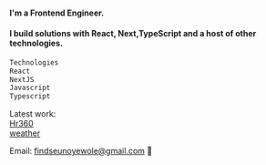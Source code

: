 #### I'm a Frontend Engineer.
#### I build solutions with React, Next,TypeScript and a host of other technologies.
```bash
Technologies
React
NextJS
Javascript
Typescript
```
Latest work: \
[Hr360](https://hr-360-dashboard.vercel.app/) \
[weather](https://weatherr-map.vercel.app//) 

Email: findseunoyewole@gmail.com 📧
